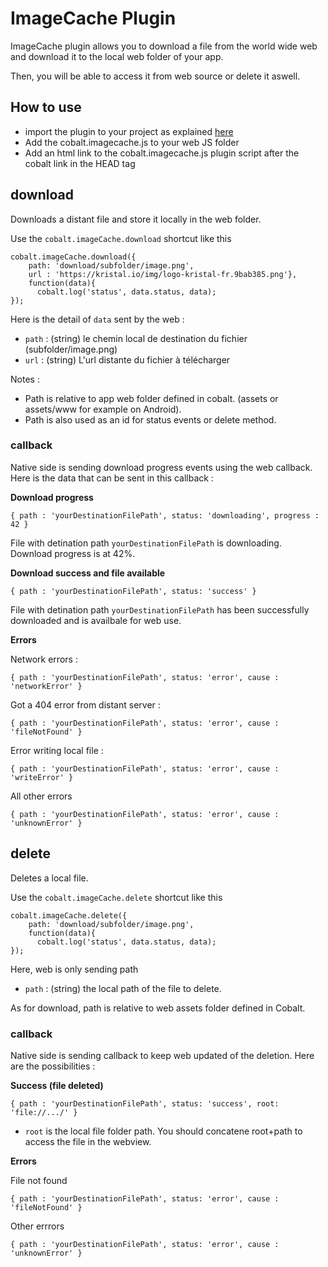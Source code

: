 # ImageCache Plugin

ImageCache plugin allows you to download a file from the world wide web and download it to the local web folder of your app. 

Then, you will be able to access it from web source or delete it aswell.

## How to use

* import the plugin to your project as explained [here](https://github.com/cobaltians/cobalt/wiki/Plugins-usage)
* Add the cobalt.imagecache.js to your web JS folder
* Add an html link to the cobalt.imagecache.js plugin script after the cobalt link in the HEAD tag

## download

Downloads a distant file and store it locally in the web folder.

Use the `cobalt.imageCache.download` shortcut like this

    cobalt.imageCache.download({ 
        path: 'download/subfolder/image.png', 
        url : 'https://kristal.io/img/logo-kristal-fr.9bab385.png'}, 
        function(data){
          cobalt.log('status', data.status, data);
    });

Here is the detail of `data` sent by the web : 

* `path` : (string) le chemin local de destination du fichier (subfolder/image.png)
* `url` : (string) L'url distante du fichier à télécharger


Notes : 
- Path is relative to app web folder defined in cobalt. (assets or assets/www for example on Android).
- Path is also used as an id for status events or delete method.

### callback

Native side is sending download progress events using the web callback. Here is the data that can be sent in this callback :

**Download progress**

`{ path : 'yourDestinationFilePath', status: 'downloading', progress : 42 }`

File with detination path `yourDestinationFilePath` is downloading. Download progress is at 42%.

**Download success and file available**

`{ path : 'yourDestinationFilePath', status: 'success' }`

File with detination path `yourDestinationFilePath` has been successfully downloaded and is availbale for web use.

**Errors**

Network errors :

`{ path : 'yourDestinationFilePath', status: 'error', cause : 'networkError' }`

Got a 404 error from distant server :

`{ path : 'yourDestinationFilePath', status: 'error', cause : 'fileNotFound' }`

Error writing local file : 

`{ path : 'yourDestinationFilePath', status: 'error', cause : 'writeError' }`

All other errors

`{ path : 'yourDestinationFilePath', status: 'error', cause : 'unknownError' }`

## delete

Deletes a local file.

Use the `cobalt.imageCache.delete` shortcut like this

    cobalt.imageCache.delete({ 
        path: 'download/subfolder/image.png', 
        function(data){
          cobalt.log('status', data.status, data);
    });

Here, web is only sending path

* `path` : (string) the local path of the file to delete.

As for download, path is relative to web assets folder defined in Cobalt.

### callback

Native side is sending callback to keep web updated of the deletion. Here are the possibilities :

**Success (file deleted)**

`{ path : 'yourDestinationFilePath', status: 'success', root: 'file://.../' }`

* `root` is the local file folder path. You should concatene root+path to access the file in the webview.


**Errors**

File not found

`{ path : 'yourDestinationFilePath', status: 'error', cause : 'fileNotFound' }`

Other errrors

`{ path : 'yourDestinationFilePath', status: 'error', cause : 'unknownError' }`

